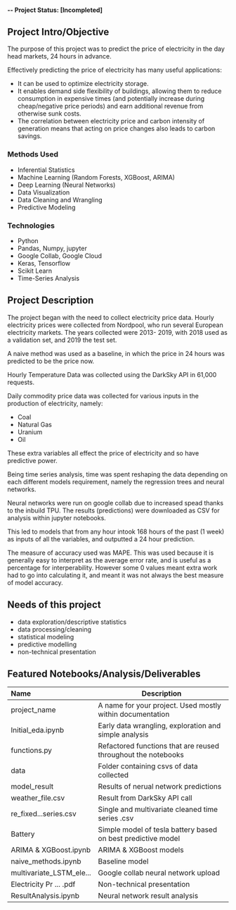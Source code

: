 

#### -- Project Status: [Incompleted]

## Project Intro/Objective
The purpose of this project was to predict the price of electricity in the day head markets, 24 hours in advance.

Effectively predicting the price of electricity has many useful applications: 
 * It can be used to optimize electricity storage.
 * It enables demand side flexibility of buildings, allowing them to reduce consumption in expensive times
   (and potentially increase during cheap/negative price periods) and earn additional revenue from otherwise sunk costs.
 * The correlation between electricity price and carbon intensity of generation means that acting on price changes also leads
   to carbon savings.
   

### Methods Used
* Inferential Statistics
* Machine Learning (Random Forests, XGBoost, ARIMA)
* Deep Learning (Neural Networks)
* Data Visualization
* Data Cleaning and Wrangling
* Predictive Modeling

### Technologies
* Python
* Pandas, Numpy, jupyter
* Google Collab, Google Cloud
* Keras, Tensorflow
* Scikit Learn
* Time-Series Analysis

## Project Description

The project began with the need to collect electricity price data. Hourly electricity prices were collected from Nordpool, 
who run several European electricity markets. The years collected were 2013- 2019, with 2018 used as a validation set, and 
2019 the test set.

A naive method was used as a baseline, in which the price in 24 hours was predicted to be the price now.

Hourly Temperature Data was collected using the DarkSky API in 61,000 requests. 

Daily commodity price data was collected for various inputs in the production of electricity, namely:

 * Coal
 * Natural Gas
 * Uranium
 * Oil

These extra variables all effect the price of electricity and so have predictive power.

Being time series analysis, time was spent reshaping the data depending on each different models requirement, namely the
regression trees and neural networks.

Neural networks were run on google collab due to increased spead thanks to the inbuild TPU. The results (predictions) were
downloaded as CSV for analysis within jupyter notebooks.

This led to models that from any hour intook 168 hours of the past (1 week) as inputs of all the variables, and outputted
a 24 hour prediction.

The measure of accuracy used was MAPE. This was used because it is generally easy to interpret as the average error rate,
and is useful as a percentage for interperability. However some 0 values meant extra work had to go into calculating it,
and meant it was not always the best measure of model accuracy.



## Needs of this project

- data exploration/descriptive statistics
- data processing/cleaning
- statistical modeling
- predictive modelling
- non-technical presentation


## Featured Notebooks/Analysis/Deliverables

| Name                   | Description |
| :---                    | --- |
| project_name            | A name for your project. Used mostly within documentation | 
| Initial_eda.ipynb       | Early data wrangling, exploration and simple analysis | 
| functions.py            | Refactored functions that are reused throughout the notebooks|
| data                    | Folder containing csvs of data collected |
| model_result            | Results of nerual network predictions | 
| weather_file.csv        | Result from DarkSky API call| 
| re_fixed...series.csv   | Single and multivariate cleaned time series .csv | 
| Battery                 | Simple model of tesla battery based on best predictive model | 
| ARIMA & XGBoost.ipynb   | ARIMA & XGBoost models | 
| naive_methods.ipynb     | Baseline model | 
| multivariate_LSTM_ele...| Google collab neural network upload| 
| Electricity Pr ... .pdf | Non-technical presentation | 
| ResultAnalysis.ipynb    | Neural network result analysis|


